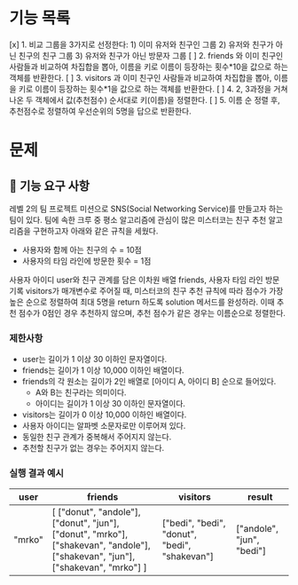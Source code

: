 # 기능 목록

[x] 1. 비교 그룹을 3가지로 선정한다: 1) 이미 유저와 친구인 그룹 2) 유저와 친구가 아닌 친구의 친구 그룹 3) 유저와 친구가 아닌 방문자 그룹
[ ] 2. friends 와 이미 친구인 사람들과 비교하여 차집합을 뽑아, 이름을 키로 이름이 등장하는 횟수\*10을 값으로 하는 객체를 반환한다.
[ ] 3. visitors 과 이미 친구인 사람들과 비교하여 차집합을 뽑아, 이름을 키로 이름이 등장하는 횟수\*1을 값으로 하는 객체를 반환한다.
[ ] 4. 2, 3과정을 거쳐 나온 두 객체에서 값(추천점수) 순서대로 키(이름)을 정렬한다.
[ ] 5. 이름 순 정렬 후, 추천점수로 정렬하여 우선순위의 5명을 답으로 반환한다.

# 문제

## 🚀 기능 요구 사항

레벨 2의 팀 프로젝트 미션으로 SNS(Social Networking Service)를 만들고자 하는 팀이 있다. 팀에 속한 크루 중 평소 알고리즘에 관심이 많은 미스터코는 친구 추천 알고리즘을 구현하고자 아래와 같은 규칙을 세웠다.

- 사용자와 함께 아는 친구의 수 = 10점
- 사용자의 타임 라인에 방문한 횟수 = 1점

사용자 아이디 user와 친구 관계를 담은 이차원 배열 friends, 사용자 타임 라인 방문 기록 visitors가 매개변수로 주어질 때, 미스터코의 친구 추천 규칙에 따라 점수가 가장 높은 순으로 정렬하여 최대 5명을 return 하도록 solution 메서드를 완성하라. 이때 추천 점수가 0점인 경우 추천하지 않으며, 추천 점수가 같은 경우는 이름순으로 정렬한다.

### 제한사항

- user는 길이가 1 이상 30 이하인 문자열이다.
- friends는 길이가 1 이상 10,000 이하인 배열이다.
- friends의 각 원소는 길이가 2인 배열로 [아이디 A, 아이디 B] 순으로 들어있다.
  - A와 B는 친구라는 의미이다.
  - 아이디는 길이가 1 이상 30 이하인 문자열이다.
- visitors는 길이가 0 이상 10,000 이하인 배열이다.
- 사용자 아이디는 알파벳 소문자로만 이루어져 있다.
- 동일한 친구 관계가 중복해서 주어지지 않는다.
- 추천할 친구가 없는 경우는 주어지지 않는다.

### 실행 결과 예시

| user   | friends                                                                                                                         | visitors                                      | result                    |
| ------ | ------------------------------------------------------------------------------------------------------------------------------- | --------------------------------------------- | ------------------------- |
| "mrko" | [ ["donut", "andole"], ["donut", "jun"], ["donut", "mrko"], ["shakevan", "andole"], ["shakevan", "jun"], ["shakevan", "mrko"] ] | ["bedi", "bedi", "donut", "bedi", "shakevan"] | ["andole", "jun", "bedi"] |
